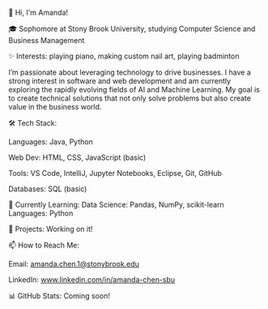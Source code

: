 👋 Hi, I'm Amanda! 

🎓 Sophomore at Stony Brook University, studying Computer Science and Business Management

✨ Interests: playing piano, making custom nail art, playing badminton 
 

I’m passionate about leveraging technology to drive businesses. I have a strong interest in software and web development and am currently exploring the rapidly evolving fields of AI and Machine Learning. My goal is to create technical solutions that not only solve problems but also create value in the business world.

🛠 Tech Stack:

Languages: Java, Python

Web Dev: HTML, CSS, JavaScript (basic)

Tools: VS Code, IntelliJ, Jupyter Notebooks, Eclipse, Git, GitHub

Databases: SQL (basic)
 
🎯 Currently Learning:
Data Science: Pandas, NumPy, scikit-learn
Languages: Python

🚀 Projects:
Working on it!

📫 How to Reach Me:

Email: amanda.chen.1@stonybrook.edu

LinkedIn: www.linkedin.com/in/amanda-chen-sbu
 

📊 GitHub Stats: Coming soon!
